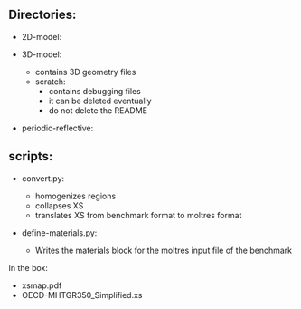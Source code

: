 Directories:
------------

* 2D-model:

* 3D-model:
	- contains 3D geometry files
	* scratch: 
		- contains debugging files
		- it can be deleted eventually
		- do not delete the README

* periodic-reflective:


scripts:
--------
* convert.py:
  - homogenizes regions
  - collapses XS
  - translates XS from benchmark format to moltres format

* define-materials.py:
  - Writes the materials block for the moltres input file of the benchmark

In the box:
* xsmap.pdf
* OECD-MHTGR350_Simplified.xs
